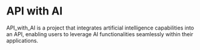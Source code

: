 # API with AI

API_with_AI is a project that integrates artificial intelligence capabilities into an API, enabling users to leverage AI functionalities seamlessly within their applications.
